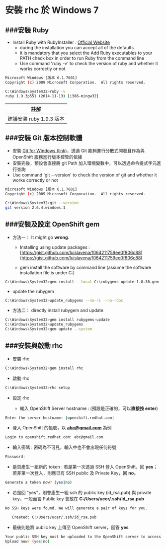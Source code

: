 # 安裝 rhc 於 Windows 7

<script type="text/javascript" src="js/general.js"></script>

###安裝 Ruby
---
* Install Ruby with RubyInstaller : [Official Website](http://rubyinstaller.org/)
  * during the installation you can accept all of the defaults
  * it is mandatory that you select the Add Ruby executables to your PATH check box in order to run Ruby from the command line
  * Use command 'ruby -v' to check the version of ruby and whether it works correctly or not

```Bash
Microsoft Windows [版本 6.1.7601]
Copyright (c) 2009 Microsoft Corporation.  All rights reserved.

C:\Windows\System32>ruby -v
ruby 1.9.3p551 (2014-11-13) [i386-mingw32]
```
 
| 註解 |
| -- |
| 建議安裝 ruby 1.9.3 版本 |

###安裝 Git 版本控制軟體
---
* 安裝 [Git for Windows (link)](http://msysgit.github.com/)，透過 Git 能夠進行分散式開發且作為與 OpenShift 服務進行版本控管的依據
* 安裝完後，預設會直接將 git Path 加入環境變數中，可以透過命令提式字元進行查詢
* Use command 'git --version' to check the version of git and whether it works correctly or not

```Bash
Microsoft Windows [版本 6.1.7601]
Copyright (c) 2009 Microsoft Corporation.  All rights reserved.

C:\Windows\System32>git --version
git version 2.6.4.windows.1
```

###安裝及設定 OpenShift gem
---
* 方法一： It might go **wrong**.

  * Installing using update packages : [https://gist.github.com/luislavena/f064211759ee0f806c88](https://gist.github.com/luislavena/f064211759ee0f806c88)

  * gem install the software by command line (assume the software installation file is under C:\)

```Bash
C:\Windows\System32>gem install --local C:\rubygems-update-1.8.30.gem
```
  
  * update the rubygem

```Bash
C:\Windows\System32>update_rubygems --no-ri --no-rdoc
```
  
* 方法二： directly install rubygem and update

```Bash
C:\Windows\System32>gem install rubygems-update
C:\Windows\System32>update_rubygems
C:\Windows\System32>gem update --system
```

###安裝與啟動 rhc
---
* 安裝 rhc

```Bash
C:\Windows\System32>gem install rhc
```

* 啟動 rhc

```Bash
C:\Windows\System32>rhc setup
```

* 設定 rhc

  * 輸入 OpenShift Server hostname : (預設是正確的，可以**直接按 enter**)
```Bash
Enter the server hostname: |openshift.redhat.com|
```

  * 登入 OpenShift 的帳號，以 **abc@gmail.com** 為例
```Bash
Login to openshift.redhat.com: abc@gmail.com
```

  * 輸入密碼 : 密碼為不可見，輸入中也不會出現任何符號
```Bash
Password:
```

  * 是否產生一組新的 token : 若是第一次透過 SSH 登入 OpenShift，回 **yes**；若非第一次登入，則應已有 SSH public 及 Private Key，回 **no**。
```Bash
Generate a token now? (yes|no)
```

  * 若是回 "yes"，則會產生一組 ssh 的 public key (id_rsa.pub) 與 private key，一般而言 Public key 會放在 **C:/Users/ucer/.ssh/id_rsa.pub**
```Bash
No SSH keys were found. We will generate a pair of keys for you.

   Created: C:/Users/ucer/.ssh/id_rsa.pub
```

  * 最後則是將 public key 上傳至 OpenShift server，回答 **yes**
```Bash
Your public SSH key must be uploaded to the OpenShift server to access code.
Upload now? (yes|no)
```









